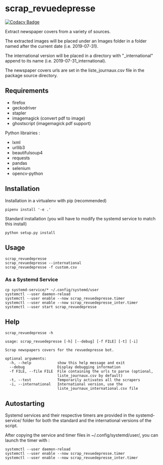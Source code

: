 # scrap_revuedepresse

[![Codacy Badge](https://api.codacy.com/project/badge/Grade/6a62746ff508448aadf4eb2c43dfb53e)](https://app.codacy.com/app/dbeley/scrap_revuedepresse?utm_source=github.com&utm_medium=referral&utm_content=dbeley/scrap_revuedepresse&utm_campaign=Badge_Grade_Dashboard)

Extract newspaper covers from a variety of sources.

The extracted images will be placed under an Images folder in a folder named after the current date (i.e. 2019-07-31). 

The international version will be placed in a directory with "_international" append to its name (i.e. 2019-07-31_international).

The newspaper covers urls are set in the liste_journaux.csv file in the package source directory.

## Requirements

- firefox
- geckodriver
- stapler
- imagemagick (convert pdf to image)
- ghostscript (imagemagick pdf support)

Python librairies :

- lxml
- urllib3
- beautifulsoup4
- requests
- pandas
- selenium
- opencv-python

## Installation

Installation in a virtualenv with pip (recommended)

```
pipenv install '-e .'
```

Standard installation (you will have to modify the systemd service to match this install)

```
python setup.py install
```

## Usage

```
scrap_revuedepresse
scrap_revuedepresse --international
scrap_revuedepresse -f custom.csv
```

### As a Systemd Service

```
cp systemd-service/* ~/.config/systemd/user
systemctl --user daemon-reload
systemctl --user enable --now scrap_revuedepresse.timer
systemctl --user enable --now scrap_revuedepresse_inter.timer
systemctl --user start scrap_revuedepresse
```

## Help

```
scrap_revuedepresse -h
```

```
usage: scrap_revuedepresse [-h] [--debug] [-f FILE] [-t] [-i]

Scrap newspapers covers for the revuedepresse bot.

optional arguments:
  -h, --help            show this help message and exit
  --debug               Display debugging information
  -f FILE, --file FILE  File containing the urls to parse (optional,
                        liste_journaux.csv by default)
  -t, --test            Temporarily activates all the scrapers
  -i, --international   International version, use the
                        liste_journaux_international.csv file
```

## Autostarting

Systemd services and their respective timers are provided in the systemd-service/ folder for both the standard and the international versions of the script.

After copying the service and timer files in ~/.config/systemd/user/, you can launch the timer with :

```
systemctl --user daemon-reload
systemctl --user enable --now scrap_revuedepresse.timer
systemctl --user enable --now scrap_revuedepresse_inter.timer
```

